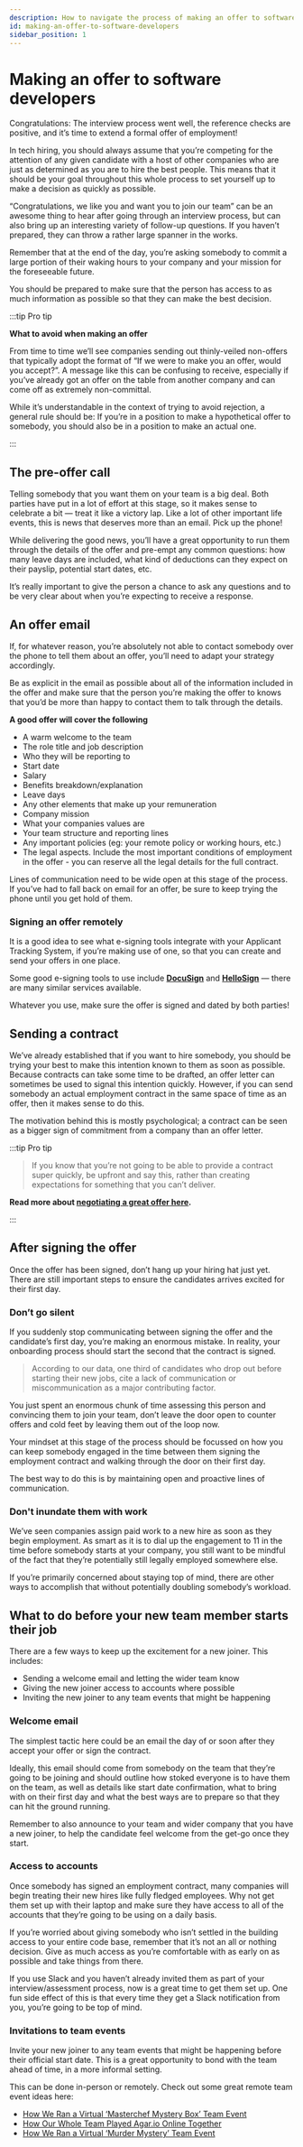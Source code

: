 ```yaml
---
description: How to navigate the process of making an offer to software developers, and what to do after the offer is signed.
id: making-an-offer-to-software-developers
sidebar_position: 1
---
```

# Making an offer to software developers

Congratulations: The interview process went well, the reference checks are positive, and it’s time to extend a formal offer of employment!

In tech hiring, you should always assume that you’re competing for the attention of any given candidate with a host of other companies who are just as determined as you are to hire the best people. This means that it should be your goal throughout this whole process to set yourself up to make a decision as quickly as possible.

“Congratulations, we like you and want you to join our team” can be an awesome thing to hear after going through an interview process, but can also bring up an interesting variety of follow-up questions. If you haven’t prepared, they can throw a rather large spanner in the works.

Remember that at the end of the day, you’re asking somebody to commit a large portion of their waking hours to your company and your mission for the foreseeable future. 

You should be prepared to make sure that the person has access to as much information as possible so that they can make the best decision.

:::tip Pro tip

**What to avoid when making an offer**

From time to time we’ll see companies sending out thinly-veiled non-offers that typically adopt the format of “If we were to make you an offer, would you accept?”. A message like this can be confusing to receive, especially if you’ve already got an offer on the table from another company and can come off as extremely non-committal.

While it’s understandable in the context of trying to avoid rejection, a general rule should be: If you’re in a position to make a hypothetical offer to somebody, you should also be in a position to make an actual one.

:::


## The pre-offer call

Telling somebody that you want them on your team is a big deal. Both parties have put in a lot of effort at this stage, so it makes sense to celebrate a bit — treat it like a victory lap. Like a lot of other important life events, this is news that deserves more than an email. Pick up the phone!

While delivering the good news, you’ll have a great opportunity to run them through the details of the offer and pre-empt any common questions: how many leave days are included, what kind of deductions can they expect on their payslip, potential start dates, etc.

It’s really important to give the person a chance to ask any questions and to be very clear about when you’re expecting to receive a response.


## An offer email

If, for whatever reason, you’re absolutely not able to contact somebody over the phone to tell them about an offer, you’ll need to adapt your strategy accordingly. 

Be as explicit in the email as possible about all of the information included in the offer and make sure that the person you’re making the offer to knows that you’d be more than happy to contact them to talk through the details.


**A good offer will cover the following**

* A warm welcome to the team
* The role title and job description
* Who they will be reporting to 
* Start date
* Salary
* Benefits breakdown/explanation 
* Leave days 
* Any other elements that make up your remuneration
* Company mission
* What your companies values are
* Your team structure and reporting lines
* Any important policies (eg: your remote policy or working hours, etc.)
* The legal aspects. Include the most important conditions of employment in the offer - you can reserve all the legal details for the full contract.

Lines of communication need to be wide open at this stage of the process. If you’ve had to fall back on email for an offer, be sure to keep trying the phone until you get hold of them.


### Signing an offer remotely

It is a good idea to see what e-signing tools integrate with your Applicant Tracking System, if you’re making use of one, so that you can create and send your offers in one place.

Some good e-signing tools to use include **[DocuSign](https://www.docusign.com/)** and **[HelloSign](https://www.hellosign.com/)** — there are many similar services available.

Whatever you use, make sure the offer is signed and dated by both parties!


## Sending a contract

We’ve already established that if you want to hire somebody, you should be trying your best to make this intention known to them as soon as possible. Because contracts can take some time to be drafted, an offer letter can sometimes be used to signal this intention quickly. However, if you can send somebody an actual employment contract in the same space of time as an offer, then it makes sense to do this.

The motivation behind this is mostly psychological; a contract can be seen as a bigger sign of commitment from a company than an offer letter.

:::tip Pro tip

> If you know that you’re not going to be able to provide a contract super quickly, be upfront and say this, rather than creating expectations for something that you can’t deliver.

**Read more about [negotiating a great offer here](https://www.offerzen.com/blog/how-to-negotiate-a-job-offer-more-than-money).**

:::

## After signing the offer 

Once the offer has been signed, don’t hang up your hiring hat just yet. There are still important steps to ensure the candidates arrives excited for their first day. 


### Don’t go silent

If you suddenly stop communicating between signing the offer and the candidate’s first day, you’re making an enormous mistake. In reality, your onboarding process should start the second that the contract is signed. 

> According to our data, one third of candidates who drop out before starting their new jobs, cite a lack of communication or miscommunication as a major contributing factor. 

You just spent an enormous chunk of time assessing this person and convincing them to join your team, don’t leave the door open to counter offers and cold feet by leaving them out of the loop now.

Your mindset at this stage of the process should be focussed on how you can keep somebody engaged in the time between them signing the employment contract and walking through the door on their first day. 

The best way to do this is by maintaining open and proactive lines of communication.


### Don't inundate them with work

We’ve seen companies assign paid work to a new hire as soon as they begin employment. As smart as it is to dial up the engagement to 11 in the time before somebody starts at your company, you still want to be mindful of the fact that they’re potentially still legally employed somewhere else.

If you’re primarily concerned about staying top of mind, there are other ways to accomplish that without potentially doubling somebody’s workload.


## What to do before your new team member starts their job 

There are a few ways to keep up the excitement for a new joiner. This includes:

* Sending a welcome email and letting the wider team know
* Giving the new joiner access to accounts where possible
* Inviting the new joiner to any team events that might be happening


### Welcome email

The simplest tactic here could be an email the day of or soon after they accept your offer or sign the contract. 

Ideally, this email should come from somebody on the team that they’re going to be joining and should outline how stoked everyone is to have them on the team, as well as details like start date confirmation, what to bring with on their first day and what the best ways are to prepare so that they can hit the ground running.

Remember to also announce to your team and wider company that you have a new joiner, to help the candidate feel welcome from the get-go once they start.


### Access to accounts

Once somebody has signed an employment contract, many companies will begin treating their new hires like fully fledged employees. Why not get them set up with their laptop and make sure they have access to all of the accounts that they’re going to be using on a daily basis. 

If you’re worried about giving somebody who isn’t settled in the building access to your entire code base, remember that it’s not an all or nothing decision. Give as much access as you’re comfortable with as early on as possible and take things from there.

If you use Slack and you haven’t already invited them as part of your interview/assessment process, now is a great time to get them set up. One fun side effect of this is that every time they get a Slack notification from you, you’re going to be top of mind.


### Invitations to team events

Invite your new joiner to any team events that might be happening before their official start date. This is a great opportunity to bond with the team ahead of time, in a more informal setting.

This can be done in-person or remotely. Check out some great remote team event ideas here:

* [How We Ran a Virtual ‘Masterchef Mystery Box’ Team Event](https://www.offerzen.com/blog/how-we-ran-a-virtual-masterchef-mystery-box-team-event)
* [How Our Whole Team Played Agar.io Online Together](https://www.offerzen.com/blog/how-our-whole-team-played-agar-io-online-together)
* [How We Ran a Virtual ‘Murder Mystery’ Team Event](https://www.offerzen.com/blog/how-we-ran-a-virtual-murder-mystery-team-event)